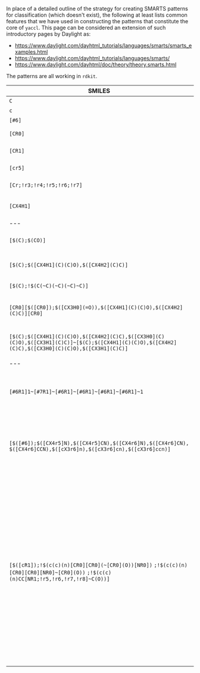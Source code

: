 In place of a detailed outline of the strategy for creating SMARTS patterns for classification (which doesn't exist), the following at least lists common features that we have used in constructing the patterns that constitute the core of `yaccl`.
This page can be considered an extension of such introductory pages by Daylight as:
* https://www.daylight.com/dayhtml_tutorials/languages/smarts/smarts_examples.html
* https://www.daylight.com/dayhtml_tutorials/languages/smarts/
* https://www.daylight.com/dayhtml/doc/theory/theory.smarts.html

The patterns are all working in `rdkit`.

SMILES | comment
--- | ---
`C` | aliphatic C
`c` | aromatic C
`[#6]` | any C
`[CR0]` | aliphatic C not in ring
`[CR1]` | aliphatic C in exactly one ring
`[cr5]` | aromatic C in 5-member ring
`[Cr;!r3;!r4;!r5;!r6;!r7]` | aliphatic C in macrocycle (>7)
`[CX4H1]` | C bound to 4 atoms, of which one is H
--- | ---
`[$(C);$(CO)]` | C bound to O---this only describes and matches the C!
`[$(C);$([CX4H1](C)(C)O),$([CX4H2](C)C)]` | C bound either to C,C,O,H or to C,C,H,H
`[$(C);!$(C(~C)(~C)(~C)~C)]` | C not bound to 4 other C
`[CR0][$([CR0]);$([CX3H0](=O)),$([CX4H1](C)(C)O),$([CX4H2](C)C)][CR0]` | C-CH2-C or C-CHOH-C or C-C(=O)-C outside of any ring
`[$(C);$([CX4H1](C)(C)O),$([CX4H2](C)C),$([CX3H0](C)(C)O),$([CX3H1](C)C)]~[$(C);$([CX4H1](C)(C)O),$([CX4H2](C)C),$([CX3H0](C)(C)O),$([CX3H1](C)C)]` | C-C or C=C as part of a C-chain, with possible O being bound
--- | ---
`[#6R1]1~[#7R1]~[#6R1]~[#6R1]~[#6R1]~[#6R1]~1` | pyridine ring in any state of hydrogenization (e.g. piperidine), with no second ring fused
`[$([#6]);$([CX4r5]N),$([CX4r5]CN),$([CX4r6]N),$([CX4r6]CN),` `$([CX4r6]CCN),$([cX3r6]n),$([cX3r6]cn),$([cX3r6]ccn)]` | C inside a 5- or 6-ring with N being in 1- or 2-position (5-ring), or in 1,2,3-position (aliphatic/aromatic). Reader task: this can be shortened
`[$([cR1]);!$(c(c)(n)[CR0][CR0](~[CR0](O))[NR0])` `;!$(c(c)(n)[CR0][CR0][NR0]~[CR0](O))` `;!$(c(c)(n)CC[NR1;!r5,!r6,!r7,!r8]~C(O))]` | aromatic C, part of a single ring, without attached ringless CC(CC=O)N moiety, without attached ringless CCNC(=O) moiety (as well as its tautomer CCN=C(O) ), without attached CCNC(=O) (or tautomer) in a ring bigger than 8. This atom is part of the SMARTS for imidazole alkaloid; if we wouldn't exlude all the moieties we would taint our alkaloids with peptides or cyclopeptides containing His
